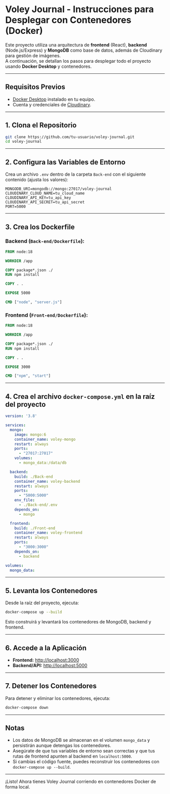 # Voley Journal - Instrucciones para Desplegar con Contenedores (Docker)

Este proyecto utiliza una arquitectura de **frontend** (React), **backend** (Node.js/Express) y **MongoDB** como base de datos, además de Cloudinary para gestión de imágenes.  
A continuación, se detallan los pasos para desplegar todo el proyecto usando **Docker Desktop** y contenedores.

---

## Requisitos Previos

- [Docker Desktop](https://www.docker.com/products/docker-desktop/) instalado en tu equipo.
- Cuenta y credenciales de [Cloudinary](https://cloudinary.com/).

---

## 1. Clona el Repositorio

```sh
git clone https://github.com/tu-usuario/voley-journal.git
cd voley-journal
```

---

## 2. Configura las Variables de Entorno

Crea un archivo `.env` dentro de la carpeta `Back-end` con el siguiente contenido (ajusta los valores):

```
MONGODB_URI=mongodb://mongo:27017/voley-journal
CLOUDINARY_CLOUD_NAME=tu_cloud_name
CLOUDINARY_API_KEY=tu_api_key
CLOUDINARY_API_SECRET=tu_api_secret
PORT=5000
```

---

## 3. Crea los Dockerfile

### Backend (`Back-end/Dockerfile`):

```dockerfile
FROM node:18

WORKDIR /app

COPY package*.json ./
RUN npm install

COPY . .

EXPOSE 5000

CMD ["node", "server.js"]
```

### Frontend (`Front-end/Dockerfile`):

```dockerfile
FROM node:18

WORKDIR /app

COPY package*.json ./
RUN npm install

COPY . .

EXPOSE 3000

CMD ["npm", "start"]
```

---

## 4. Crea el archivo `docker-compose.yml` en la raíz del proyecto

```yaml
version: '3.8'

services:
  mongo:
    image: mongo:6
    container_name: voley-mongo
    restart: always
    ports:
      - "27017:27017"
    volumes:
      - mongo_data:/data/db

  backend:
    build: ./Back-end
    container_name: voley-backend
    restart: always
    ports:
      - "5000:5000"
    env_file:
      - ./Back-end/.env
    depends_on:
      - mongo

  frontend:
    build: ./Front-end
    container_name: voley-frontend
    restart: always
    ports:
      - "3000:3000"
    depends_on:
      - backend

volumes:
  mongo_data:
```

---

## 5. Levanta los Contenedores

Desde la raíz del proyecto, ejecuta:

```sh
docker-compose up --build
```

Esto construirá y levantará los contenedores de MongoDB, backend y frontend.

---

## 6. Accede a la Aplicación

- **Frontend:** [http://localhost:3000](http://localhost:3000)
- **Backend/API:** [http://localhost:5000](http://localhost:5000)

---

## 7. Detener los Contenedores

Para detener y eliminar los contenedores, ejecuta:

```sh
docker-compose down
```

---

## Notas

- Los datos de MongoDB se almacenan en el volumen `mongo_data` y persistirán aunque detengas los contenedores.
- Asegúrate de que tus variables de entorno sean correctas y que tus rutas de frontend apunten al backend en `localhost:5000`.
- Si cambias el código fuente, puedes reconstruir los contenedores con `docker-compose up --build`.

---

¡Listo! Ahora tienes Voley Journal corriendo en contenedores Docker de forma local.
